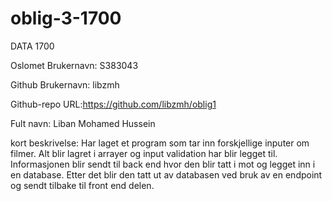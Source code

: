 # oblig-3-1700

DATA 1700

Oslomet Brukernavn: S383043

Github Brukernavn: libzmh

Github-repo URL:https://github.com/libzmh/oblig1

Fult navn: Liban Mohamed Hussein

kort beskrivelse: Har laget et program som tar inn forskjellige inputer om filmer. Alt blir lagret i arrayer og input validation har blir legget til. Informasjonen blir sendt til back end hvor den blir tatt i mot og legget inn i en database. Etter det blir den tatt ut av databasen ved bruk av en endpoint og sendt tilbake til front end delen.
